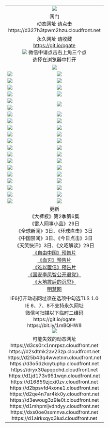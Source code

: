 ﻿<table>
  <tr></tr>
  <tr><td colspan=2 align=center><img src="https://cloud.githubusercontent.com/assets/11880933/13434984/f430fae2-e012-11e5-814f-c2df1e82b247.jpg" /></td></tr>
  <tr><td colspan=2 align=center>网门<br>动态网址 请点击
<br>https://d327h3tpwm2hzu.cloudfront.net
    </td>
  </tr>
  <tr>
    <td colspan=2 align=center>永久网址 请收藏<br/><a href="https://git.io/ogate" target="_blank">https://git.io/ogate</a><br/><a href="https://d327h3tpwm2hzu.cloudfront.net/Up/0WMGDL2.png" target="_blank"><img src="https://d327h3tpwm2hzu.cloudfront.net/Up/0WMGD2.png"/></a>
    微信中请点击右上角三个点<br>选择在浏览器中打开<br></td>
  </tr>
  <tr>
    <td colspan=2 align=center><a href="https://d327h3tpwm2hzu.cloudfront.net/ogUP.aspx?name=0oGate.apk" target="_blank"><img src="https://d327h3tpwm2hzu.cloudfront.net/Up/0WMAZ.jpg" /></a></td>
  </tr>
  <tr>
    <td><a href="https://d327h3tpwm2hzu.cloudfront.net/ogNice.aspx" target="_blank"><img src="https://d327h3tpwm2hzu.cloudfront.net/Up/0WCYY.jpg" /></a></td>
    <td><a href="https://d327h3tpwm2hzu.cloudfront.net/onCO.aspx?ob=600%E4%BA%8B%E7%89%A9&op=%E5%A2%9E%E5%88%A0%E6%94%B9&args=WH1~%23%E7%B1%BB%E5%9E%8B6%E6%96%B0%E9%97%BB%7c%23%E7%B1%BB%E5%9E%8B6%E8%AF%84%E8%AE%BA&mode=" target="_blank"><img src="https://d327h3tpwm2hzu.cloudfront.net/Up/0WZTT.jpg" /></a></td> 
  </tr>
  <tr>
    <td><a href="https://d327h3tpwm2hzu.cloudfront.net/ogDY.aspx" target="_blank"><img src="https://d327h3tpwm2hzu.cloudfront.net/Up/0FK.jpg" /></a></td>
    <td><a href="https://d327h3tpwm2hzu.cloudfront.net/ogST.aspx" target="_blank"><img src="https://d327h3tpwm2hzu.cloudfront.net/Up/0ST.jpg" /></a></td> 
  </tr>
  <tr>
    <!--td rowspan=2><a href="https://d327h3tpwm2hzu.cloudfront.net/ogUP.aspx?name=WJ.mp4&count=T:1,480P:1" target="_blank"><img src="https://d327h3tpwm2hzu.cloudfront.net/Up/WJ.jpg" /></a></td-->
    <td><a href="https://d327h3tpwm2hzu.cloudfront.net/ogUP.aspx?name=11DKC.mp4&count=T:2,2:6,1:16" target="_blank"><img src="https://d327h3tpwm2hzu.cloudfront.net/Up/11DKC.jpg" /></a></td> 
    <td><div><a href="https://d327h3tpwm2hzu.cloudfront.net/ogUP.aspx?name=LRWS.mp4&count=7B:8,6B:44,5A:10,5B:35,4A:14,4B:19,3A:10,3B:26,2A:16,2B:21,1A:23,1B:29&current=7B:8" target="_blank"><img src="https://d327h3tpwm2hzu.cloudfront.net/Up/LRWS.jpg" /></a></td>
   </tr>
  <tr>
    <td><a href="https://d327h3tpwm2hzu.cloudfront.net/ogUP.aspx?name=LRSH.mp4&count=W:13,2:10" target="_blank"><img src="https://d327h3tpwm2hzu.cloudfront.net/Up/LRSH.jpg" /></a></td>
    <td><a href="https://d327h3tpwm2hzu.cloudfront.net/ogNiceVedio.aspx" target="_blank"><img src="https://d327h3tpwm2hzu.cloudfront.net/Up/TGKDY.jpg" /></a></td>
  </tr>
  <tr>
    <td><a href="https://d327h3tpwm2hzu.cloudfront.net/ogUP.aspx?name=JQR.mp4&count=2" target="_blank"><img src="https://d327h3tpwm2hzu.cloudfront.net/Up/JQR.jpg" /></a></td>   
    <td rowspan=2><a href="https://d327h3tpwm2hzu.cloudfront.net/ogUP.aspx?name=JP.mp4&count=9" target="_blank"><img src="https://d327h3tpwm2hzu.cloudfront.net/Up/JP.jpg" /></td>
  </tr>
  <tr>
    <td><a href="https://d327h3tpwm2hzu.cloudfront.net/ogUP.aspx?name=WH.mp4" target="_blank"><img src="https://d327h3tpwm2hzu.cloudfront.net/Up/WH.jpg" /></a></td>
  </tr>
  <tr>
    <td><a href="https://d327h3tpwm2hzu.cloudfront.net/ogUP.aspx?name=SSZJ.mp4&count=SP:6,480P:8" target="_blank"><img src="https://d327h3tpwm2hzu.cloudfront.net/Up/SSZJ.jpg" /></a></td>
    <td><a href="https://d327h3tpwm2hzu.cloudfront.net/ogUP.aspx?name=ZY.mp4&count=2015:16" target="_blank"><img src="https://d327h3tpwm2hzu.cloudfront.net/Up/ZY.jpg" /></a</td>
  </tr>
  <tr>
    <td><a href="https://d327h3tpwm2hzu.cloudfront.net/ogUP.aspx?name=XTFY.mp4&count=B:2,A:24" target="_blank"><img src="https://d327h3tpwm2hzu.cloudfront.net/Up/XTFY.jpg" /></a></td>
    <td><a href="https://d327h3tpwm2hzu.cloudfront.net/ogUP.aspx?name=1XQK.mp4&count=13" target="_blank"><img src="https://d327h3tpwm2hzu.cloudfront.net/Up/1XQK.jpg" /></a</td>
  </tr>
  <tr>
    <td><a href="https://d327h3tpwm2hzu.cloudfront.net/ogUP.aspx?name=1LYF.mp4&count=2" target="_blank"><img src="https://d327h3tpwm2hzu.cloudfront.net/Up/1LYF0.jpg" /></a></td>
    <td><a href="https://d327h3tpwm2hzu.cloudfront.net/ogUP.aspx?name=1ZGC.mp4&count=6" target="_blank"><img src="https://d327h3tpwm2hzu.cloudfront.net/Up/1ZGC0.jpg" /></a></td>
  </tr>
  <tr>
    <td><a href="https://d327h3tpwm2hzu.cloudfront.net/ogUP.aspx?name=1ZKM.mp4&count=3&current=3" target="_blank"><img src="https://d327h3tpwm2hzu.cloudfront.net/Up/1ZKM0.jpg" /></a></td>  
    <td><a href="https://d327h3tpwm2hzu.cloudfront.net/ogUP.aspx?name=1WWY.mp4&count=6&current=6" target="_blank"><img src="https://d327h3tpwm2hzu.cloudfront.net/Up/1WWY0.jpg" /></a></td>
  </tr>
  <tr>
    <td><a href="https://d327h3tpwm2hzu.cloudfront.net/ogUP.aspx?name=10JGY.mp4&count=3" target="_blank"><img src="https://d327h3tpwm2hzu.cloudfront.net/Up/10JGY0.jpg" /></a></td>
    <td><a href="https://d327h3tpwm2hzu.cloudfront.net/ogUP.aspx?name=10CYS.mp4&count=2" target="_blank"><img src="https://d327h3tpwm2hzu.cloudfront.net/Up/10CYS0.jpg" /></a></td>
  </tr>
  <tr>
    <td><a href="https://d327h3tpwm2hzu.cloudfront.net/ogUP.aspx?name=4SQQ.mp4&count=201603:3,201602:20,201601:21&current=201603:2" target="_blank"><img src="https://d327h3tpwm2hzu.cloudfront.net/Up/4SQQ0.jpg"/></a></td>
    <td><a href="https://d327h3tpwm2hzu.cloudfront.net/ogUP.aspx?name=4SHQ.mp4&count=201603:3,201602:27,201601:28&current=201603:3" target="_blank"><img src="https://d327h3tpwm2hzu.cloudfront.net/Up/4SHQ0.jpg"/></a></td>
  </tr>
  <tr>
    <td><a href="https://d327h3tpwm2hzu.cloudfront.net/ogUP.aspx?name=4SZG.mp4&count=201603:3,201602:21,201601:23&current=201603:2" target="_blank"><img src="https://d327h3tpwm2hzu.cloudfront.net/Up/4SZG0.jpg"/></a></td>
    <td><a href="https://d327h3tpwm2hzu.cloudfront.net/ogUP.aspx?name=4SDJ.mp4&count=201603A:3,201603B:3,201602A:24,201602B:7,201601A:48,201601B:6&current=201603A:2" target="_blank"><img src="https://d327h3tpwm2hzu.cloudfront.net/Up/4SDJ0.jpg"/></a></td>
  </tr>
  <tr>
    <td><a href="https://d327h3tpwm2hzu.cloudfront.net/ogUP.aspx?name=4CTX.mp4&count=201602:4,201601:4&current=201602:4" target="_blank"><img src="https://d327h3tpwm2hzu.cloudfront.net/Up/4CTX0.jpg"/></a></td>
    <td><a href="https://d327h3tpwm2hzu.cloudfront.net/ogUP.aspx?name=4CWZ.mp4&count=201602:4,201601:4&current=201602:4" target="_blank"><img src="https://d327h3tpwm2hzu.cloudfront.net/Up/4CWZ0.jpg"/></a></td>
  </tr>
  <tr>
    <td><a href="https://d327h3tpwm2hzu.cloudfront.net/onUP.aspx?name=https://dwsfx5awq5vcc.cloudfront.net/" target="_blank"><img src="https://d327h3tpwm2hzu.cloudfront.net/Up/0DTW.jpg"/></a></td>
    <td><a href="https://d327h3tpwm2hzu.cloudfront.net/onUP.aspx?name=https://d240ns8up8earz.cloudfront.net/acenter/" target="_blank"><img src="https://d327h3tpwm2hzu.cloudfront.net/Up/0TDW.jpg" /></a></td>
  </tr>
  <tr>
    <td><a href="https://d327h3tpwm2hzu.cloudfront.net/onUP.aspx?name=https://d4508d6vomz2p.cloudfront.net/gb/nsc413.htm" target="_blank"><img src="https://d327h3tpwm2hzu.cloudfront.net/Up/0DJY.jpg" /></a></td>
    <td><a href="https://d327h3tpwm2hzu.cloudfront.net/onUP.aspx?name=https://d3bxwq7vzudb5l.cloudfront.net/xtr/gb/prog204.html" target="_blank"><img src="https://d327h3tpwm2hzu.cloudfront.net/Up/0XTR.jpg" /></a></td>
  </tr>
  <tr>
    <td><a href="https://d327h3tpwm2hzu.cloudfront.net/onUP.aspx?name=https://d3aj00iefsmfgc.cloudfront.net/" target="_blank"><img src="https://d327h3tpwm2hzu.cloudfront.net/Up/0MHW.jpg" /></a></td>
    <td><a href="https://d327h3tpwm2hzu.cloudfront.net/onUP.aspx?name=https://d1lcj91uv80klr.cloudfront.net/" target="_blank"><img src="https://d327h3tpwm2hzu.cloudfront.net/Up/0ZJW.jpg" /></a></td>
  </tr>
  <tr>
    <td><a href="https://d327h3tpwm2hzu.cloudfront.net/ogUP.aspx?name=0FG.zip" target="_blank"><img src="https://d327h3tpwm2hzu.cloudfront.net/Up/0FG.jpg" /></a></td>
    <td><a href="https://d327h3tpwm2hzu.cloudfront.net/ogUP.aspx?name=0FGA.apk" target="_blank"><img src="https://d327h3tpwm2hzu.cloudfront.net/Up/0FGA.jpg" /></a></td>
  </tr>
  <tr>
    <td><a href="https://d327h3tpwm2hzu.cloudfront.net/ogUP.aspx?name=0U.zip" target="_blank"><img src="https://d327h3tpwm2hzu.cloudfront.net/Up/0U.jpg" /></a></td>
    <td><a href="https://d327h3tpwm2hzu.cloudfront.net/ogUP.aspx?name=0UA.apk" target="_blank"><img src="https://d327h3tpwm2hzu.cloudfront.net/Up/0UA.jpg" /></a></td>
  </tr>
  <tr>
    <td><a href="https://d327h3tpwm2hzu.cloudfront.net/ogUP.aspx?name=0iPPOTV.zip" target="_blank"><img src="https://d327h3tpwm2hzu.cloudfront.net/Up/0iPPOTV.jpg" /></a></td>
    <td><a href="https://d327h3tpwm2hzu.cloudfront.net/ogUP.aspx?name=0iNTD.apk" target="_blank"><img src="https://d327h3tpwm2hzu.cloudfront.net/Up/0iNTD.jpg" /></a></td>
  </tr>
  <tr>
    <td colspan=2 align=center>更新<br>
      《大裤衩》第2季第6集<br>
      《雷人网事小品》29日<br>
      《全球新闻》3日、《环球直击》3日<br>
      《中国禁闻》3日、《今日点击》3日<br>
      《天笑快评》3日、《文昭解读》29日<br>
      <a href="https://d327h3tpwm2hzu.cloudfront.net/ogUP.aspx?name=11ZYZG0.mp4" target="_blank">《自由中国》预告片</a><br>
      <a href="https://d327h3tpwm2hzu.cloudfront.net/ogUP.aspx?name=11XR.mp4" target="_blank">《血刃》预告片</a><br>
      <a href="https://d327h3tpwm2hzu.cloudfront.net/ogUP.aspx?name=11NYZX.mp4&count=2" target="_blank">《难以置信》预告片</a><br>
      <a href="https://d327h3tpwm2hzu.cloudfront.net/ogUP.aspx?name=4LFZ.mp4" target="_blank">《国安李凤智公开退党》</a><br>
      <a href="https://d327h3tpwm2hzu.cloudfront.net/ogUP.aspx?name=4DDZHDCS.mp4" target="_blank">《大地震后的沉思》</a><br>
      <a href="https://d327h3tpwm2hzu.cloudfront.net/onUP.aspx?name=https://www.minghui.org/" target="_blank">明慧网</a></td>
    </td>
  </tr>
  <tr>
    <td colspan=2 align=center>IE6打开动态网址须在选项中勾选TLS 1.0<br/>IE 6、7、8不支持永久网址<br/>
      微信可扫描以下临时二维码<br/>https://git.io/ogate<br/>https://bit.ly/1mBQHW8<br/><a href="https://d327h3tpwm2hzu.cloudfront.net/Up/0WMGDL3.png" target="_blank"><img src="https://d327h3tpwm2hzu.cloudfront.net/Up/0WMGD3.png"/></a><br>
  </tr>
  <tr>
    <td colspan=2 align=center>可能失效的动态网址
<br>https://d3cs0rx1nnrpsz.cloudfront.net
<br>https://d2sdtmk2av23zp.cloudfront.net
<br>https://d25b43q4wwetnm.cloudfront.net
<br>https://d3o5dzkoytuphp.cloudfront.net
<br>https://dryx30apqqohd.cloudfront.net
<br>https://d1jd173v951wqn.cloudfront.net
<br>https://d16859zjcxi0zv.cloudfront.net
<br>https://d2bpsvfd4xone1.cloudfront.net
<br>https://d2qe4n7ar4kk0y.cloudfront.net
<br>https://d3ewoug3z9le0t.cloudfront.net
<br>https://d1mhpmljvdndyy.cloudfront.net
<br>https://dxs0oe0sxmnva.cloudfront.net
<br>https://d1airkxqyq3lud.cloudfront.net
    </td>
  </tr>
</table>
